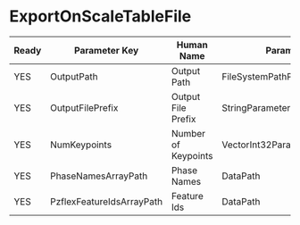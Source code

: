 # ExportOnScaleTableFile #

| Ready | Parameter Key | Human Name | Parameter Type | Parameter Class |
|-------|---------------|------------|-----------------|----------------|
| YES | OutputPath | Output Path  | FileSystemPathParameter::ValueType | FileSystemPathParameter |
| YES | OutputFilePrefix | Output File Prefix | StringParameter::ValueType | StringParameter |
| YES | NumKeypoints | Number of Keypoints | VectorInt32Parameter::ValueType | VectorInt32Parameter |
| YES | PhaseNamesArrayPath | Phase Names | DataPath | ArraySelectionParameter |
| YES | PzflexFeatureIdsArrayPath | Feature Ids | DataPath | ArraySelectionParameter |
